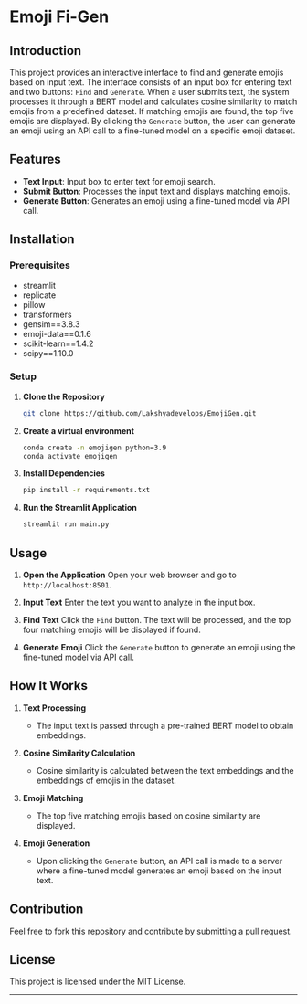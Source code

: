 

# Emoji Fi-Gen

## Introduction
This project provides an interactive interface to find and generate emojis based on input text. The interface consists of an input box for entering text and two buttons: `Find` and `Generate`. When a user submits text, the system processes it through a BERT model and calculates cosine similarity to match emojis from a predefined dataset. If matching emojis are found, the top five emojis are displayed. By clicking the `Generate` button, the user can generate an emoji using an API call to a fine-tuned model on a specific emoji dataset.

## Features
- **Text Input**: Input box to enter text for emoji search.
- **Submit Button**: Processes the input text and displays matching emojis.
- **Generate Button**: Generates an emoji using a fine-tuned model via API call.

## Installation

### Prerequisites
- streamlit
- replicate
- pillow
- transformers
- gensim==3.8.3
- emoji-data==0.1.6
- scikit-learn==1.4.2
- scipy==1.10.0

### Setup
1. **Clone the Repository**
   ```bash
   git clone https://github.com/Lakshyadevelops/EmojiGen.git
   ```
2. **Create a virtual environment**
   ```bash
   conda create -n emojigen python=3.9
   conda activate emojigen
   ```

3. **Install Dependencies**
   ```bash
   pip install -r requirements.txt
   ```

4. **Run the Streamlit Application**
   ```bash
   streamlit run main.py
   ```

## Usage

1. **Open the Application**
   Open your web browser and go to `http://localhost:8501`.

2. **Input Text**
   Enter the text you want to analyze in the input box.

3. **Find Text**
   Click the `Find` button. The text will be processed, and the top four matching emojis will be displayed if found.

4. **Generate Emoji**
   Click the `Generate` button to generate an emoji using the fine-tuned model via API call.

## How It Works

1. **Text Processing**
   - The input text is passed through a pre-trained BERT model to obtain embeddings.
   
2. **Cosine Similarity Calculation**
   - Cosine similarity is calculated between the text embeddings and the embeddings of emojis in the dataset.
   
3. **Emoji Matching**
   - The top five matching emojis based on cosine similarity are displayed.

4. **Emoji Generation**
   - Upon clicking the `Generate` button, an API call is made to a server where a fine-tuned model generates an emoji based on the input text.


## Contribution
Feel free to fork this repository and contribute by submitting a pull request.

## License
This project is licensed under the MIT License.

---


